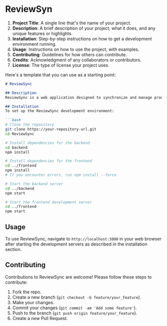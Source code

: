 # ReviewSyn
1. **Project Title**: A single line that's the name of your project.
2. **Description**: A brief description of your project, what it does, and any unique features or highlights.
3. **Installation**: Step-by-step instructions on how to get a development environment running.
4. **Usage**: Instructions on how to use the project, with examples.
5. **Contributing**: Guidelines for how others can contribute.
6. **Credits**: Acknowledgment of any collaborators or contributors.
7. **License**: The type of license your project uses.

Here's a template that you can use as a starting point:

```markdown
# ReviewSync

## Description
ReviewSync is a web application designed to synchronize and manage product reviews across various platforms.

## Installation
To set up the ReviewSync development environment:

```bash
# Clone the repository
git clone https://your-repository-url.git
cd ReviewSync

# Install dependencies for the backend
cd backend
npm install

# Install dependencies for the frontend
cd ../frontend
npm install
# If you encounter errors, run npm install --force

# Start the backend server
cd ../backend
npm start

# Start the frontend development server
cd ../frontend
npm start
```

## Usage
To use ReviewSync, navigate to `http://localhost:3000` in your web browser after starting the development servers as described in the installation section.

## Contributing
Contributions to ReviewSync are welcome! Please follow these steps to contribute:

1. Fork the repo.
2. Create a new branch (`git checkout -b feature/your_feature`).
3. Make your changes.
4. Commit your changes (`git commit -am 'Add some feature'`).
5. Push to the branch (`git push origin feature/your_feature`).
6. Create a new Pull Request.


